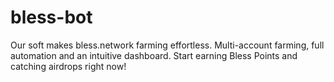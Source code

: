 # bless-bot
Our soft makes bless.network farming effortless. Multi-account farming, full automation and an intuitive dashboard. Start earning Bless Points and catching airdrops right now!
